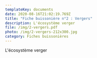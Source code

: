 ```yaml
---
templateKey: documents
date: 2020-08-16T21:02:19.769Z
title: "Fiche buissonière n°2 : Vergers"
description: L'écosystème verger
file: /img/2-vergers.pdf
photo: /img/2-vergers-212x300.jpg
category: Fiches buissonières
---
```

L'écosystème verger